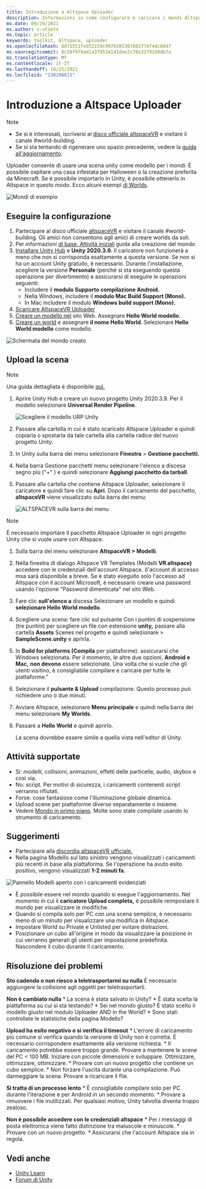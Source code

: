 ```yaml
---
title: Introduzione a Altspace Uploader
description: Informazioni su come configurare e caricare i mondi AltspaceVR usando i modelli di scena unity con Altspace Uploader.
ms.date: 09/29/2021
ms.author: v-vtieto
ms.topic: article
keywords: toolkit, Altspace, uploader
ms.openlocfilehash: 8d71551fe552159c0078105307802774f44c0d47
ms.sourcegitcommit: 8c58f9f9ad1a3f9534141dee2c78e32792d0db7a
ms.translationtype: MT
ms.contentlocale: it-IT
ms.lasthandoff: 10/25/2021
ms.locfileid: "130298811"
---
```

# <a name="introducing-the-altspace-uploader"></a>Introduzione a Altspace Uploader

> [!NOTE]
> - Se si è interessati, iscriversi al [disco ufficiale altspaceVR](https://discordapp.com/invite/altspacevr) e visitare il canale #world-building.  
> - Se si sta tentando di rigenerare uno spazio precedente, vedere la [guida all'aggiornamento](upgrading-old-unity-projects.md). 

Uploader consente di usare una scena unity come modello per i mondi. È possibile ospitare una casa infestata per Halloween o la creazione preferita da Minecraft. Se è possibile importarlo in Unity, è possibile ottenerlo in Altspace in questo modo. Ecco alcuni esempi [di Worlds](https://account.altvr.com/worlds/1046572460192825569).

![Mondi di esempio](images/unity-uploader-img-01.png)

## <a name="setup"></a>Eseguire la configurazione

1. Partecipare al disco ufficiale [altspaceVR](https://discordapp.com/invite/altspacevr) e visitare il canale #world-building. Gli amici non consentono agli amici di creare worlds da soli.
2. Per informazioni [di base, Attività iniziali](world-building-getting-started.md) guida alla creazione del mondo
3. [Installare Unity Hub](https://unity3d.com/get-unity/download) e **Unity 2020.3.9.** Il caricatore non funzionerà a meno che non si corrisponda esattamente a questa versione. Se non si ha un account Unity gratuito, è necessario. Durante l'installazione, scegliere la versione **Personale** (perché si sta eseguendo questa operazione per divertimento) e assicurarsi di eseguire le operazioni seguenti:
    * Includere il **modulo Supporto compilazione Android.**
    * Nella Windows, includere il **modulo Mac Build Support (Mono).**
    * In Mac includere il modulo **Windows build support (Mono).**
4. [Scaricare AltspaceVR Uploader](https://aka.ms/AvrUrpUploader)
5. [Creare un modello nel](https://account.altvr.com/space_templates/new) sito Web. Assegnare **Hello World modello**.
6. [Creare un world](https://account.altvr.com/worlds/my) e assegnare **il nome Hello World**. Selezionare **Hello World modello** come modello.

![Schermata del mondo creato](images/unity-uploader-img-02.png)

## <a name="upload-your-scene"></a>Upload la scena

> [!NOTE]
> Una guida dettagliata è disponibile [qui.](https://buildingthemetaverse.medium.com/how-to-make-your-own-altspace-templates-and-kits-unity-2020-3-9-uploader-2-x-5b40e92bb759)

1. Aprire Unity Hub e creare un nuovo progetto Unity 2020.3.9. Per il modello selezionare **Universal Render Pipeline**.

    ![Scegliere il modello URP Unity](images/001-unity-templates.png)

1. Passare alla cartella in cui è stato scaricato Altspace Uploader e quindi copiarla o spostarla da tale cartella alla cartella radice del nuovo progetto Unity.
1. In Unity sulla barra dei menu selezionare **Finestra**  >  **Gestione pacchetti.**
1. Nella barra Gestione pacchetti menu selezionare l'elenco a discesa segno più ("+" ) e quindi selezionare **Aggiungi pacchetto da tarball**.
1. Passare alla cartella che contiene Altspace Uploader, selezionare il caricatore e quindi fare clic su **Apri**.  Dopo il caricamento del pacchetto, **altspaceVR** viene visualizzato sulla barra dei menu:

    ![ALTSPACEVR sulla barra dei menu](images/002-altspacevr-on-menu-bar.png)

> [!NOTE]
> È necessario importare il pacchetto Altspace Uploader in ogni progetto Unity che si vuole usare con Altspace.
1. Sulla barra dei menu selezionare **AltspaceVR > Modelli**.
1. Nella finestra di dialogo Altspace VR Templates (Modelli **VR altspace)** accedere con le credenziali dell'account Altspace. (l'account di accesso msa sarà disponibile a breve. Se è stato eseguito solo l'accesso ad Altspace con il account Microsoft, è necessario creare una password usando l'opzione "Password dimenticata" nel sito Web.
1. Fare clic **sull'elenco a** discesa Selezionare un modello e quindi **selezionare Hello World modello**.
1. Scegliere una scena: fare clic sul pulsante Con i puntini di sospensione (tre puntini) per scegliere un file con estensione **unity,** passare alla cartella **Assets** Scenes nel progetto e quindi selezionare  >   **SampleScene.unity** e aprirla.
1. In **Build for platforms (Compila** per piattaforme): assicurarsi che Windows selezionata.  Per il momento, le altre due opzioni, **Android** **e Mac,** **non devono** essere selezionate. Una volta che si vuole che gli utenti visitino, è consigliabile compilare e caricare per tutte le piattaforme."
1. Selezionare il **pulsante & Upload** compilazione. Questo processo può richiedere uno o due minuti.
1. Avviare Altspace, selezionare **Menu principale** e quindi nella barra dei menu selezionare **My Worlds**.
1. Passare a **Hello World** e quindi aprirlo.

    La scena dovrebbe essere simile a quella vista nell'editor di Unity.

## <a name="whats-supported"></a>Attività supportate

* Sì: modelli, collisioni, animazioni, effetti delle particelle, audio, skybox e così via.
* No: script. Per motivi di sicurezza, i caricamenti contenenti script verranno rifiutati.
* Forse: cose fantasiose come l'illuminazione globale dinamica.
* Upload scene per piattaforme diverse separatamente o insieme.
* Vedere [Mondo in primo piano](https://account.altvr.com/worlds/featured). Molte sono state compilate usando lo strumento di caricamento.

## <a name="tips"></a>Suggerimenti

* Partecipare alla [discordia altspaceVR ufficiale.](https://discordapp.com/invite/altspacevr)
* Nella pagina Modello sul lato sinistro vengono visualizzati i caricamenti più recenti in base alla piattaforma. Se l'operazione ha avuto esito positivo, vengono visualizzati **1-2 minuti fa.** 

![Pannello Modelli aperto con i caricamenti evidenziati](images/template-upload-list.png)

* È possibile essere nel mondo quando si esegue l'aggiornamento. Nel momento in cui il **caricatore Upload completa,** è possibile reimpostare il mondo per visualizzare le modifiche.
* Quando si compila solo per PC con una scena semplice, è necessario meno di un minuto per visualizzare una modifica in Altspace.
* Impostare World su Private e Unlisted per evitare distrazioni.
* Posizionare un cubo all'origine in modo da visualizzare la posizione in cui verranno generati gli utenti per impostazione predefinita. Nascondere il cubo durante il caricamento.

## <a name="troubleshooting"></a>Risoluzione dei problemi

**Sto cadendo o non riesco a teletrasportarmi su nulla** È necessario aggiungere la collisione agli oggetti per teletrasportarli.

**Non è cambiato nulla**
    * La scena è stata salvato in Unity?
    * È stata scelta la piattaforma su cui si sta testando?
    * Sei nel mondo giusto? È stato scelto il modello giusto nel modulo Uploader AND in the World?
    * Sono stati controllate le statistiche della pagina Modello?

**Upload ha esito negativo o si verifica il timeout**
    * L'errore di caricamento più comune si verifica quando la versione di Unity non è corretta. È necessario corrispondere esattamente alla versione richiesta.
    * Il caricamento potrebbe essere troppo grande. Provare a mantenere le scene del PC < 100 MB. Iniziare con piccole dimensioni e sviluppare. Ottimizzare, ottimizzare, ottimizzare.
    * Provare con un nuovo progetto che contiene un cubo semplice.
    * Non forzare l'uscita durante una compilazione. Può danneggiare la scena. Provare a ricaricare il file.

**Si tratta di un processo lento**
    * È consigliabile compilare solo per PC durante l'iterazione e per Android in un secondo momento.
    * Provare a rimuovere i file inutilizzati. Per qualsiasi motivo, Unity talvolta diventa troppo zealoso.

**Non è possibile accedere con le credenziali altspace**
    * Per i messaggi di posta elettronica viene fatto distinzione tra maiuscole e minuscole.
    * Provare con un nuovo progetto.
    * Assicurarsi che l'account Altspace sia in regola.

## <a name="see-also"></a>Vedi anche

* [Unity Learn](https://unity3d.com/learn)
* [Forum di Unity](https://forum.unity.com)  
